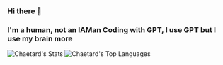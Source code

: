 ### Hi there 👋

### I'm a human, not an IAMan Coding with GPT, I use GPT but I use my brain more

![Chaetard's Stats](https://github-readme-stats.vercel.app/api?username=Chaetard&theme=highcontrast&show_icons=true&hide_border=true&count_private=true)
![Chaetard's Top Languages](https://github-readme-stats.vercel.app/api/top-langs/?username=Chaetard&theme=highcontrast&show_icons=true&hide_border=true&layout=compact)

  



